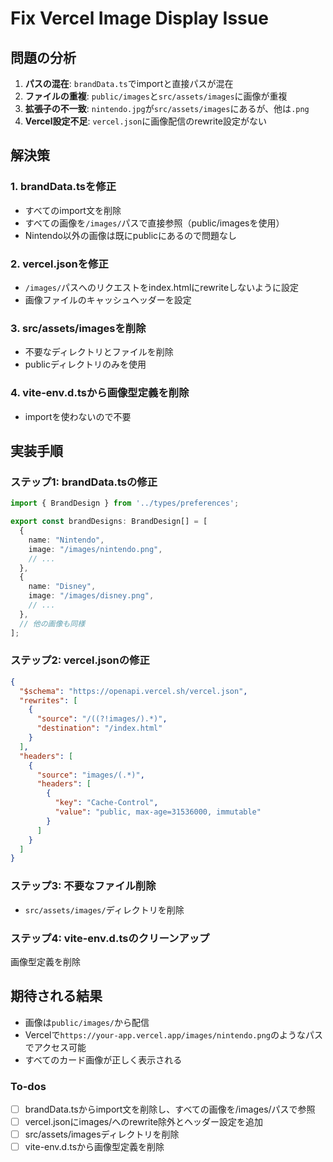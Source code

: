 <!-- e8c4f407-3b93-4444-808e-edbd0db991d9 dc26933d-cbd3-4283-98de-06e0c3b45290 -->
# Fix Vercel Image Display Issue

## 問題の分析

1. **パスの混在**: `brandData.ts`でimportと直接パスが混在
2. **ファイルの重複**: `public/images`と`src/assets/images`に画像が重複
3. **拡張子の不一致**: `nintendo.jpg`が`src/assets/images`にあるが、他は`.png`
4. **Vercel設定不足**: `vercel.json`に画像配信のrewrite設定がない

## 解決策

### 1. brandData.tsを修正

- すべてのimport文を削除
- すべての画像を`/images/`パスで直接参照（public/imagesを使用）
- Nintendo以外の画像は既にpublicにあるので問題なし

### 2. vercel.jsonを修正

- `/images/`パスへのリクエストをindex.htmlにrewriteしないように設定
- 画像ファイルのキャッシュヘッダーを設定

### 3. src/assets/imagesを削除

- 不要なディレクトリとファイルを削除
- publicディレクトリのみを使用

### 4. vite-env.d.tsから画像型定義を削除

- importを使わないので不要

## 実装手順

### ステップ1: brandData.tsの修正

```typescript
import { BrandDesign } from '../types/preferences';

export const brandDesigns: BrandDesign[] = [
  {
    name: "Nintendo",
    image: "/images/nintendo.png",
    // ...
  },
  {
    name: "Disney",
    image: "/images/disney.png",
    // ...
  },
  // 他の画像も同様
];
```

### ステップ2: vercel.jsonの修正

```json
{
  "$schema": "https://openapi.vercel.sh/vercel.json",
  "rewrites": [
    {
      "source": "/((?!images/).*)",
      "destination": "/index.html"
    }
  ],
  "headers": [
    {
      "source": "images/(.*)",
      "headers": [
        {
          "key": "Cache-Control",
          "value": "public, max-age=31536000, immutable"
        }
      ]
    }
  ]
}
```

### ステップ3: 不要なファイル削除

- `src/assets/images/`ディレクトリを削除

### ステップ4: vite-env.d.tsのクリーンアップ

画像型定義を削除

## 期待される結果

- 画像は`public/images/`から配信
- Vercelで`https://your-app.vercel.app/images/nintendo.png`のようなパスでアクセス可能
- すべてのカード画像が正しく表示される

### To-dos

- [ ] brandData.tsからimport文を削除し、すべての画像を/images/パスで参照
- [ ] vercel.jsonにimages/へのrewrite除外とヘッダー設定を追加
- [ ] src/assets/imagesディレクトリを削除
- [ ] vite-env.d.tsから画像型定義を削除